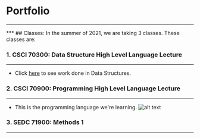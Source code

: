 # Portfolio
***
*** ## Classes:
In the summer of 2021, we are taking 3 classes. These classes are: 

### 1. CSCI 70300: Data Structure High Level Language Lecture 
***
- Click [here](https://github.com/JCardenas62/nycscertweb1/blob/main/Data_Structures) to see work done in Data Structures.


### 2. CSCI 70900: Programming High Level Language Lecture
***
- This is the programming language we're learning.
![alt text](https://cdn.worldvectorlogo.com/logos/java.svg)


### 3. SEDC 71900: Methods 1
***
